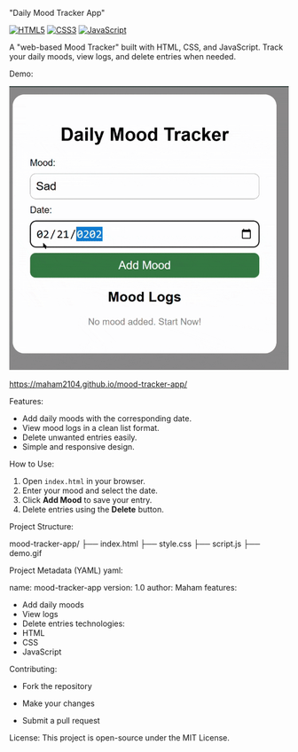 "Daily Mood Tracker App"

[![HTML5](https://img.shields.io/badge/HTML5-E34F26?style=flat&logo=html5&logoColor=white)](https://developer.mozilla.org/en-US/docs/Web/HTML)
[![CSS3](https://img.shields.io/badge/CSS3-1572B6?style=flat&logo=css3&logoColor=white)](https://developer.mozilla.org/en-US/docs/Web/CSS)
[![JavaScript](https://img.shields.io/badge/JavaScript-F7DF1E?style=flat&logo=javascript&logoColor=black)](https://developer.mozilla.org/en-US/docs/Web/JavaScript)

A "web-based Mood Tracker" built with HTML, CSS, and JavaScript. Track your daily moods, view logs, and delete entries when needed.  

Demo:

![Mood Tracker Demo](demo.gif)


https://maham2104.github.io/mood-tracker-app/

Features:

- Add daily moods with the corresponding date.
- View mood logs in a clean list format.
- Delete unwanted entries easily.
- Simple and responsive design.

How to Use:

1. Open `index.html` in your browser.
2. Enter your mood and select the date.
3. Click **Add Mood** to save your entry.
4. Delete entries using the **Delete** button.

Project Structure:

mood-tracker-app/
├── index.html
├── style.css
├── script.js
├── demo.gif

Project Metadata (YAML)
yaml:

name: mood-tracker-app
version: 1.0
author: Maham
features:
  - Add daily moods
  - View logs
  - Delete entries
technologies:
  - HTML
  - CSS
  - JavaScript

Contributing:

- Fork the repository

- Make your changes

- Submit a pull request

License:
This project is open-source under the MIT License.



